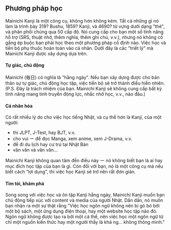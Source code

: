 ## Phương pháp học

Mainichi Kanji là một công cụ, không hơn không kém. Tất cả những gì nó làm là trình bày 319? Bushu, 1859? Kanji, và 4690? từ vựng dưới dạng "thẻ", và phân phối chúng qua 50 cấp độ. Nó cung cấp cho bạn một số tính năng hỗ trợ (SRS, thuật nhớ, thêm nghĩa, thêm ghi chú, v.v.), nhưng nó không cố gắng ép buộc bạn phải học theo một phương pháp cố định nào. Việc học và tiến bộ phụ thuộc hoàn toàn vào cá nhân. Dưới đây là các "triết lý" mà Mainichi Kanji được xây dựng dựa trên.

#### Tự giác, chủ động

Mainichi (毎日) có nghĩa là "hằng ngày". Nếu bạn xây dựng được cho bản thân sự tự giác, chủ động học tập, việc tiến bộ sẽ trở thành điều hiển nhiên. (P.S. Đây là trách nhiệm của bạn. Mainichi Kanji sẽ không cung cấp bất kỳ tính năng mang tính truyền động lực, nhắc nhở học, v.v., nào đâu.)

#### Cá nhân hóa

Có rất nhiều lý do cho việc học tiếng Nhật, và cụ thể hơn là Kanji, của một người:
- thi JLPT, J-Test, hay BJT, v.v.
- cho vui ー để đọc Manga, xem anime, xem J-Drama, v.v.
- để đi du lịch hay cư trú tại Nhật Bản
- vân vân và vân vân...

Mainichi Kanji không quan tâm đến điều này ー nó không biết bạn là ai hay mục đích học tập của bạn là gì. Còn đối với bạn, nó là một công cụ mà nếu biết cách "lợi dụng", thì việc học Kanji sẽ trở nên rất đơn giản.

#### Tìm tòi, khám phá

Song song với việc học và ôn tập Kanji hằng ngày, Mainichi Kanji muốn bạn chủ động tiếp xúc với content và media của người Nhật. Dần dần, nó muốn bạn nhận ra một sự thật rằng "Việc học ngôn ngữ không nên bị gò bó bởi một bộ sách, một ứng dụng điện thoại, hay một website học tập nào đó. Ngôn ngữ không được tạo ra bởi một cá thể, nên việc học một ngôn ngữ từ chỉ một nguồn kiến thức hay một người thầy là khá ng... không thông minh."